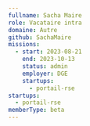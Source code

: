 ```yaml
---
fullname: Sacha Maire
role: Vacataire intra
domaine: Autre
github: SachaMaire
missions:
  - start: 2023-08-21
    end: 2023-10-13
    status: admin
    employer: DGE
    startups:
      - portail-rse
startups:
  - portail-rse
memberType: beta
---
```

